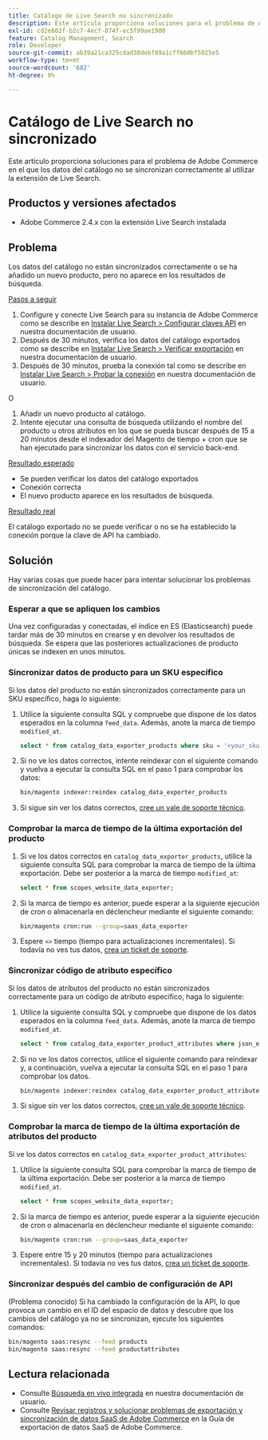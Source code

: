 ```yaml
---
title: Catálogo de Live Search no sincronizado
description: Este artículo proporciona soluciones para el problema de Adobe Commerce en el que los datos del catálogo no se sincronizan correctamente al utilizar la extensión de Live Search.
exl-id: cd2e602f-b2c7-4ecf-874f-ec5f99ae1900
feature: Catalog Management, Search
role: Developer
source-git-commit: ab39a21ca325cdad30debf89a1cff660bf5925e5
workflow-type: tm+mt
source-wordcount: '682'
ht-degree: 0%

---
```


# Catálogo de Live Search no sincronizado

Este artículo proporciona soluciones para el problema de Adobe Commerce en el que los datos del catálogo no se sincronizan correctamente al utilizar la extensión de Live Search.

## Productos y versiones afectados

* Adobe Commerce 2.4.x con la extensión Live Search instalada

## Problema

Los datos del catálogo no están sincronizados correctamente o se ha añadido un nuevo producto, pero no aparece en los resultados de búsqueda.

<u>Pasos a seguir</u>

1. Configure y conecte Live Search para su instancia de Adobe Commerce como se describe en [Instalar Live Search > Configurar claves API](https://experienceleague.adobe.com/docs/commerce-merchant-services/live-search/onboard/install.html#configure-api-keys) en nuestra documentación de usuario.
1. Después de 30 minutos, verifica los datos del catálogo exportados como se describe en [Instalar Live Search > Verificar exportación](https://experienceleague.adobe.com/docs/commerce-merchant-services/live-search/onboard/install.html#verify-export) en nuestra documentación de usuario.
1. Después de 30 minutos, prueba la conexión tal como se describe en [Instalar Live Search > Probar la conexión](https://experienceleague.adobe.com/docs/commerce-merchant-services/live-search/onboard/install.html#test-connection) en nuestra documentación de usuario.

O

1. Añadir un nuevo producto al catálogo.
1. Intente ejecutar una consulta de búsqueda utilizando el nombre del producto u otros atributos en los que se pueda buscar después de 15 a 20 minutos desde el indexador del Magento de tiempo + cron que se han ejecutado para sincronizar los datos con el servicio back-end.

<u>Resultado esperado</u>

* Se pueden verificar los datos del catálogo exportados
* Conexión correcta
* El nuevo producto aparece en los resultados de búsqueda.

<u>Resultado real</u>

El catálogo exportado no se puede verificar o no se ha establecido la conexión porque la clave de API ha cambiado.

## Solución

Hay varias cosas que puede hacer para intentar solucionar los problemas de sincronización del catálogo.

### Esperar a que se apliquen los cambios

Una vez configuradas y conectadas, el índice en ES (Elasticsearch) puede tardar más de 30 minutos en crearse y en devolver los resultados de búsqueda. Se espera que las posteriores actualizaciones de producto únicas se indexen en unos minutos.

### Sincronizar datos de producto para un SKU específico

Si los datos del producto no están sincronizados correctamente para un SKU específico, haga lo siguiente:

1. Utilice la siguiente consulta SQL y compruebe que dispone de los datos esperados en la columna `feed_data`. Además, anote la marca de tiempo `modified_at`.

   ```sql
   select * from catalog_data_exporter_products where sku = '<your_sku>' and store_view_code = '<your_ store_view_code>';
   ```

1. Si no ve los datos correctos, intente reindexar con el siguiente comando y vuelva a ejecutar la consulta SQL en el paso 1 para comprobar los datos:

   ```bash
   bin/magento indexer:reindex catalog_data_exporter_products
   ```

1. Si sigue sin ver los datos correctos, [cree un vale de soporte técnico](/help/help-center-guide/help-center/magento-help-center-user-guide.md#submit-ticket).

### Comprobar la marca de tiempo de la última exportación del producto

1. Si ve los datos correctos en `catalog_data_exporter_products`, utilice la siguiente consulta SQL para comprobar la marca de tiempo de la última exportación. Debe ser posterior a la marca de tiempo `modified_at`:

   ```sql
   select * from scopes_website_data_exporter;
   ```

1. Si la marca de tiempo es anterior, puede esperar a la siguiente ejecución de cron o almacenarla en déclencheur mediante el siguiente comando:

   ```bash
   bin/magento cron:run --group=saas_data_exporter
   ```

1. Espere `<>` tiempo (tiempo para actualizaciones incrementales). Si todavía no ves tus datos, [crea un ticket de soporte](/help/help-center-guide/help-center/magento-help-center-user-guide.md#submit-ticket).

### Sincronizar código de atributo específico

Si los datos de atributos del producto no están sincronizados correctamente para un código de atributo específico, haga lo siguiente:

1. Utilice la siguiente consulta SQL y compruebe que dispone de los datos esperados en la columna `feed_data`. Además, anote la marca de tiempo `modified_at`.

   ```sql
   select * from catalog_data_exporter_product_attributes where json_extract(feed_data, '$.attributeCode') = '<your_attribute_code>' and store_view_code = '<your_ store_view_code>';
   ```

1. Si no ve los datos correctos, utilice el siguiente comando para reindexar y, a continuación, vuelva a ejecutar la consulta SQL en el paso 1 para comprobar los datos.

   ```bash
   bin/magento indexer:reindex catalog_data_exporter_product_attributes
   ```

1. Si sigue sin ver los datos correctos, [cree un vale de soporte técnico](/help/help-center-guide/help-center/magento-help-center-user-guide.md#submit-ticket).

### Comprobar la marca de tiempo de la última exportación de atributos del producto

Si ve los datos correctos en `catalog_data_exporter_product_attributes`:

1. Utilice la siguiente consulta SQL para comprobar la marca de tiempo de la última exportación. Debe ser posterior a la marca de tiempo `modified_at`.

   ```sql
   select * from scopes_website_data_exporter;
   ```

1. Si la marca de tiempo es anterior, puede esperar a la siguiente ejecución de cron o almacenarla en déclencheur mediante el siguiente comando:

   ```bash
   bin/magento cron:run --group=saas_data_exporter
   ```

1. Espere entre 15 y 20 minutos (tiempo para actualizaciones incrementales). Si todavía no ves tus datos, [crea un ticket de soporte](/help/help-center-guide/help-center/magento-help-center-user-guide.md#submit-ticket).

### Sincronizar después del cambio de configuración de API

(Problema conocido) Si ha cambiado la configuración de la API, lo que provoca un cambio en el ID del espacio de datos y descubre que los cambios del catálogo ya no se sincronizan, ejecute los siguientes comandos:

```bash
bin/magento saas:resync --feed products
bin/magento saas:resync --feed productattributes
```

## Lectura relacionada

* Consulte [Búsqueda en vivo integrada](https://experienceleague.adobe.com/docs/commerce-merchant-services/live-search/onboard/onboarding-overview.html) en nuestra documentación de usuario.
* Consulte [Revisar registros y solucionar problemas de exportación y sincronización de datos SaaS de Adobe Commerce](https://experienceleague.adobe.com/en/docs/commerce-merchant-services/saas-data-export/troubleshooting-logging) en la Guía de exportación de datos SaaS de Adobe Commerce.
